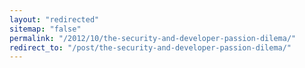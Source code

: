 ```yaml
---
layout: "redirected"
sitemap: "false"
permalink: "/2012/10/the-security-and-developer-passion-dilema/"
redirect_to: "/post/the-security-and-developer-passion-dilema/"
---
```




